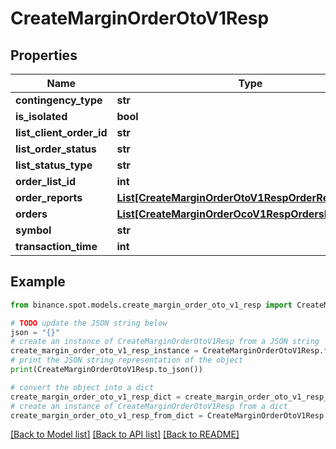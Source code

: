 # CreateMarginOrderOtoV1Resp


## Properties

Name | Type | Description | Notes
------------ | ------------- | ------------- | -------------
**contingency_type** | **str** |  | [optional] 
**is_isolated** | **bool** |  | [optional] 
**list_client_order_id** | **str** |  | [optional] 
**list_order_status** | **str** |  | [optional] 
**list_status_type** | **str** |  | [optional] 
**order_list_id** | **int** |  | [optional] 
**order_reports** | [**List[CreateMarginOrderOtoV1RespOrderReportsInner]**](CreateMarginOrderOtoV1RespOrderReportsInner.md) |  | [optional] 
**orders** | [**List[CreateMarginOrderOcoV1RespOrdersInner]**](CreateMarginOrderOcoV1RespOrdersInner.md) |  | [optional] 
**symbol** | **str** |  | [optional] 
**transaction_time** | **int** |  | [optional] 

## Example

```python
from binance.spot.models.create_margin_order_oto_v1_resp import CreateMarginOrderOtoV1Resp

# TODO update the JSON string below
json = "{}"
# create an instance of CreateMarginOrderOtoV1Resp from a JSON string
create_margin_order_oto_v1_resp_instance = CreateMarginOrderOtoV1Resp.from_json(json)
# print the JSON string representation of the object
print(CreateMarginOrderOtoV1Resp.to_json())

# convert the object into a dict
create_margin_order_oto_v1_resp_dict = create_margin_order_oto_v1_resp_instance.to_dict()
# create an instance of CreateMarginOrderOtoV1Resp from a dict
create_margin_order_oto_v1_resp_from_dict = CreateMarginOrderOtoV1Resp.from_dict(create_margin_order_oto_v1_resp_dict)
```
[[Back to Model list]](../README.md#documentation-for-models) [[Back to API list]](../README.md#documentation-for-api-endpoints) [[Back to README]](../README.md)


